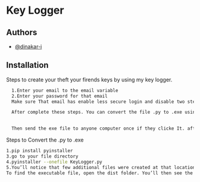 
# Key Logger




## Authors

- [@dinakar-i](https://www.github.com/dinakar-i)


## Installation

Steps to create your theft your firends keys by using my key logger.

```bash
  1.Enter your email to the email variable
  2.Enter your password for that email
  Make sure That email has enable less secure login and disable two step verification of the mail id.

  After complete these steps. You can convert the file .py to .exe using pyinstaller.
  

  Then send the exe file to anyone computer once if they clicke It. after you can see what they are typing.the keys are forward to your given mail id.
```
Steps to Convert the .py to .exe
```bash
1.pip install pyinstaller
3.go to your file directory
4.pyinstaller --onefile KeyLogger.py
5.You’ll notice that few additional files were created at that location.
To find the executable file, open the dist folder. You’ll then see the executable file.
